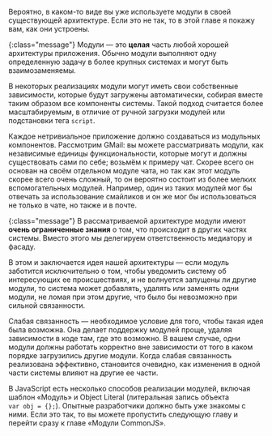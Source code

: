 <!-- ### Теория модулей -->

Вероятно, в каком-то виде вы уже используете модули в своей существующей
архитектуре. Если это не так, то в этой главе я покажу вам, как они устроены.

{:class="message"}
Модули — это **целая** часть любой хорошей архитектуры приложения. Обычно
модули выполняют одну определенную задачу в более крупных системах и могут быть
взаимозаменяемы.

В некоторых реализациях модули могут иметь свои собственные зависимости, которые
будут загружены автоматически, собирая вместе таким образом все компоненты
системы. Такой подход считается более масштабируемым, в отличие от ручной
загрузки модулей или подстановки тега `script`.

Каждое нетривиальное приложение должно создаваться из модульных компонентов.
Рассмотрим GMail: вы можете рассматривать модули, как независимые единицы
функциональности, которые могут и должны существовать сами по себе; возьмём к
примеру чат. Скорее всего он основан на своём отдельном модуле чата, но так как
этот модуль скорее всего очень сложный, то он вероятно состоит из более мелких
вспомогательных модулей. Например, один из таких модулей мог бы отвечать за
использование смайликов и он же мог бы использоваться не только в чате, но также
и в почте.

{:class="message"}
В рассматриваемой архитектуре модули имеют **очень ограниченные знания** о том, что
происходит в других частях системы. Вместо этого мы делегируем ответственность
медиатору и фасаду.

В этом и заключается идея нашей архитектуры — если модуль заботится исключительно
о том, чтобы уведомить систему об интересующих ее происшествиях, и не волнуется
запущены ли другие модули, то система может добавлять, удалять или заменять одни
модули, не ломая при этом другие, что было бы невозможно при сильной связанности.

Слабая связанность — необходимое условие для того, чтобы такая идея была возможна.
Она делает поддержку модулей проще, удаляя зависимости в коде там, где это возможно.
В вашем случае, одни модули должны работать корректно вне зависимости от того в
каком порядке загрузились другие модули. Когда слабая связанность реализована
эффективно, становится очевидно, как изменения в одной части системы влияют на другие ее части.

В JavaScript есть несколько способов реализации модулей, включая
шаблон «Модуль» и Object Literal (литеральная запись объекта `var obj = {};`).
Опытные разработчики должно быть уже знакомы с ними. Если это так, то вы можете
пропустить следующую главу и  перейти сразу к главе «Модули CommonJS».
